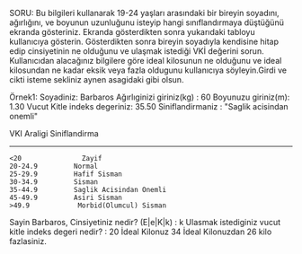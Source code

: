 SORU: Bu bilgileri  kullanarak 19-24 yaşları arasındaki bir bireyin soyadını, ağırlığını, ve boyunun uzunluğunu isteyip hangi sınıflandırmaya düştüğünü ekranda gösteriniz.  Ekranda gösterdikten sonra yukarıdaki tabloyu kullanıcıya gösterin. Gösterdikten sonra bireyin soyadıyla kendisine hitap edip cinsiyetinin ne olduğunu ve ulaşmak istediği VKİ değerini sorun. Kullanıcıdan alacağınız bilgilere göre ideal kilosunun ne olduğunu ve ideal kilosundan ne kadar eksik veya fazla oldugunu kullanıcıya söyleyin.Girdi ve cikti isteme sekliniz aynen asagidaki gibi olsun.
 
Örnek1:
Soyadiniz: Barbaros
Ağırlıginizi giriniz(kg) : 60
Boyunuzu giriniz(m): 1.30
Vucut Kitle indeks degeriniz: 35.50
Siniflandirmaniz :  "Saglik acisindan onemli"
 
VKI Araligi     Siniflandirma
-----------     -------------
    <20               Zayif
    20-24.9         Normal
    25-29.9         Hafif Sisman
    30-34.9         Sisman
    35-44.9         Saglik Acisindan Onemli
    45-49.9         Asiri Sisman
    >49.9            Morbid(Olumcul) Sisman
 
Sayin Barbaros,
Cinsiyetiniz nedir? (E|e|K|k) : k
Ulasmak istediginiz vucut kitle indeks degeri nedir? : 20
İdeal Kilonuz 34
İdeal Kilonuzdan 26 kilo fazlasiniz.
